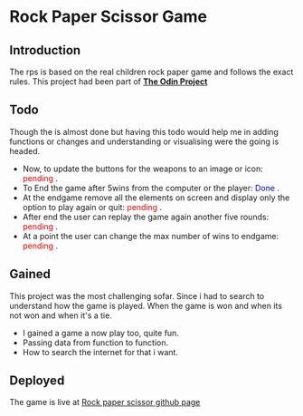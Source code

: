 # Rock Paper Scissor Game
## Introduction
The rps is based on the real children rock paper game and follows the exact rules.
This project had been part of  <a href="http://theodinproject.com">**The Odin Project**</a>

## Todo
Though the is almost done but having this todo would help me in adding functions or changes and understanding or visualising were the going is headed.

* Now, to update the buttons for the weapons to an image or icon: <span style="color:red">pending </span>.
* To End the game after 5wins from the computer or the player: <span style="color:blue">Done </span>.
* At the endgame remove all the elements on screen and display only the option to play again or quit: <span style="color:red">pending </span>.
* After end the user can replay the game again another five rounds: <span style="color:red">pending </span>.
* At a point the user can change the max number of wins to endgame: <span style="color:red">pending </span>.

## Gained
This project was the most challenging sofar.
Since i had to search to understand how the game is played.
When the game is won and when its not won and when it's a tie.
* I gained a game a now play too, quite fun.
* Passing data from function to function.
* How to search the internet for that i want.

## Deployed
The game is live at <a href="http://mulfranck.github.io/rock-paper-scissors">Rock paper scissor github page</a>

